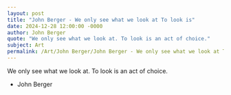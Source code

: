 ```yaml
---
layout: post
title: "John Berger - We only see what we look at To look is"
date: 2024-12-28 12:00:00 -0000
author: John Berger
quote: "We only see what we look at. To look is an act of choice."
subject: Art
permalink: /Art/John Berger/John Berger - We only see what we look at To look is
---
```


We only see what we look at. To look is an act of choice.

- John Berger
